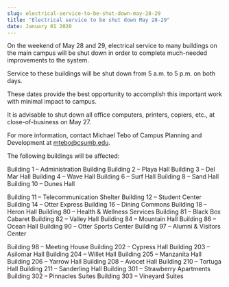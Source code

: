 ```yaml
---
slug: electrical-service-to-be-shut-down-may-28-29
title: "Electrical service to be shut down May 28-29"
date: January 01 2020
---
```


<p>On the weekend of May 28 and 29, electrical service to many buildings on the main campus will be shut down in order to complete much&#45;needed improvements to the system.
</p><p>Service to these buildings will be shut down from 5 a.m. to 5 p.m. on both days.
</p><p>These dates provide the best opportunity to accomplish this important work with minimal impact to campus.

It is advisable to shut down all office computers, printers, copiers, etc., at close&#45;of&#45;business on May 27.

For more information, contact Michael Tebo of Campus Planning and Development at mtebo@csumb.edu.

The following buildings will be affected:

Building 1 – Administration Building
Building 2 – Playa Hall
Building 3 – Del Mar Hall
Building 4 – Wave Hall
Building 6 – Surf Hall
Building 8 – Sand Hall
Building 10 – Dunes Hall
</p><p>Building 11 – Telecommunication Shelter
Building 12 – Student Center
Building 14 – Otter Express
Building 16 – Dining Commons
Building 18 – Heron Hall
Building 80 – Health &amp; Wellness Services
Building 81 – Black Box Cabaret
Building 82 – Valley Hall
Building 84 – Mountain Hall
Building 86 – Ocean Hall
Building 90 – Otter Sports Center
Building 97 – Alumni &amp; Visitors Center
</p><p>Building 98 – Meeting House
Building 202 – Cypress Hall
Building 203 – Asilomar Hall
Building 204 – Willet Hall
Building 205 – Manzanita Hall
Building 206 – Yarrow Hall
Building 208 – Avocet Hall
Building 210 – Tortuga Hall
Building 211 – Sanderling Hall
Building 301 – Strawberry Apartments
Building 302 – Pinnacles Suites
Building 303 – Vineyard Suites
</p>

